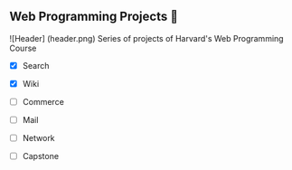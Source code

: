## Web Programming Projects :tongue:
![Header]
(header.png)
Series of projects of Harvard's Web Programming Course

- [x] Search
- [x] Wiki
- [ ] Commerce
- [ ] Mail
- [ ] Network
- [ ] Capstone

